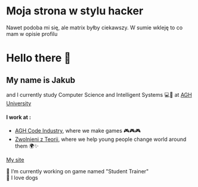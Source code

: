 # Moja strona w stylu hacker

Nawet podoba mi się, ale matrix byłby ciekawszy. W sumie wkleję to co mam w opisie profilu

Hello there 👋 
===========

My name is Jakub 
---
and I currently study Computer Science and Intelligent Systems 💻🧠 at [AGH University](https://www.agh.edu.pl/en?target=_blank)

#### I work at :
- [AGH Code Industry](https://github.com/AGH-Code-Industry?target=_blank), where we make games 🎮🎮🎮
- [Zwolnieni z Teorii](https://zwolnienizteorii.pl?target=_blank), where we help young people change world around them 🌍✨

[My site](https://qualv13.github.io)

🔭 I’m currently working on game named "Student Trainer" <br>
🐶 I love dogs<br>
